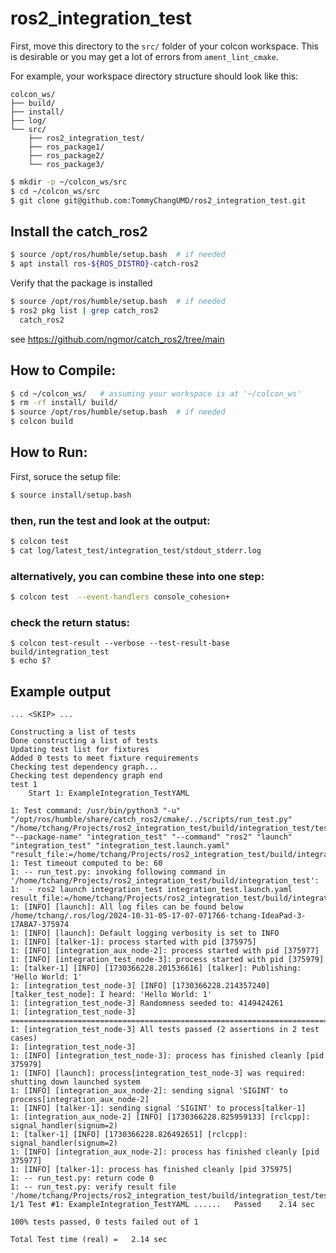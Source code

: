 # ros2_integration_test

First, move this directory to the `src/` folder of your colcon
workspace.  This is desirable or you may get a lot of errors from
`ament_lint_cmake`.

For example, your workspace directory structure should look like this:

```
colcon_ws/
├── build/
├── install/
├── log/
└── src/
    ├── ros2_integration_test/
    ├── ros_package1/
    ├── ros_package2/
    └── ros_package3/
```

``` bash
$ mkdir -p ~/colcon_ws/src
$ cd ~/colcon_ws/src
$ git clone git@github.com:TommyChangUMD/ros2_integration_test.git
```

## Install the catch_ros2

``` bash
$ source /opt/ros/humble/setup.bash  # if needed
$ apt install ros-${ROS_DISTRO}-catch-ros2
```

Verify that the package is installed
``` bash
$ source /opt/ros/humble/setup.bash  # if needed
$ ros2 pkg list | grep catch_ros2
  catch_ros2
```

see https://github.com/ngmor/catch_ros2/tree/main

## How to Compile:
```bash
$ cd ~/colcon_ws/   # assuming your workspace is at '~/colcon_ws'
$ rm -rf install/ build/
$ source /opt/ros/humble/setup.bash  # if needed
$ colcon build 
```

## How to Run:
First, soruce the setup file:
```bash
$ source install/setup.bash
```
### then, run the test and look at the output:
```bash
$ colcon test 
$ cat log/latest_test/integration_test/stdout_stderr.log
```

### alternatively, you can combine these into one step:
```bash
$ colcon test  --event-handlers console_cohesion+
```


### check the return status:
```
$ colcon test-result --verbose --test-result-base build/integration_test
$ echo $?
```

## Example output

```
... <SKIP> ...

Constructing a list of tests
Done constructing a list of tests
Updating test list for fixtures
Added 0 tests to meet fixture requirements
Checking test dependency graph...
Checking test dependency graph end
test 1
    Start 1: ExampleIntegration_TestYAML

1: Test command: /usr/bin/python3 "-u" "/opt/ros/humble/share/catch_ros2/cmake/../scripts/run_test.py" "/home/tchang/Projects/ros2_integration_test/build/integration_test/test_results/integration_test/ExampleIntegration_TestYAML.xml" "--package-name" "integration_test" "--command" "ros2" "launch" "integration_test" "integration_test.launch.yaml" "result_file:=/home/tchang/Projects/ros2_integration_test/build/integration_test/test_results/integration_test/ExampleIntegration_TestYAML.xml"
1: Test timeout computed to be: 60
1: -- run_test.py: invoking following command in '/home/tchang/Projects/ros2_integration_test/build/integration_test':
1:  - ros2 launch integration_test integration_test.launch.yaml result_file:=/home/tchang/Projects/ros2_integration_test/build/integration_test/test_results/integration_test/ExampleIntegration_TestYAML.xml
1: [INFO] [launch]: All log files can be found below /home/tchang/.ros/log/2024-10-31-05-17-07-071766-tchang-IdeaPad-3-17ABA7-375974
1: [INFO] [launch]: Default logging verbosity is set to INFO
1: [INFO] [talker-1]: process started with pid [375975]
1: [INFO] [integration_aux_node-2]: process started with pid [375977]
1: [INFO] [integration_test_node-3]: process started with pid [375979]
1: [talker-1] [INFO] [1730366228.201536616] [talker]: Publishing: 'Hello World: 1'
1: [integration_test_node-3] [INFO] [1730366228.214357240] [talker_test_node]: I heard: 'Hello World: 1'
1: [integration_test_node-3] Randomness seeded to: 4149424261
1: [integration_test_node-3] ===============================================================================
1: [integration_test_node-3] All tests passed (2 assertions in 2 test cases)
1: [integration_test_node-3] 
1: [INFO] [integration_test_node-3]: process has finished cleanly [pid 375979]
1: [INFO] [launch]: process[integration_test_node-3] was required: shutting down launched system
1: [INFO] [integration_aux_node-2]: sending signal 'SIGINT' to process[integration_aux_node-2]
1: [INFO] [talker-1]: sending signal 'SIGINT' to process[talker-1]
1: [integration_aux_node-2] [INFO] [1730366228.825959133] [rclcpp]: signal_handler(signum=2)
1: [talker-1] [INFO] [1730366228.826492651] [rclcpp]: signal_handler(signum=2)
1: [INFO] [integration_aux_node-2]: process has finished cleanly [pid 375977]
1: [INFO] [talker-1]: process has finished cleanly [pid 375975]
1: -- run_test.py: return code 0
1: -- run_test.py: verify result file '/home/tchang/Projects/ros2_integration_test/build/integration_test/test_results/integration_test/ExampleIntegration_TestYAML.xml'
1/1 Test #1: ExampleIntegration_TestYAML ......   Passed    2.14 sec

100% tests passed, 0 tests failed out of 1

Total Test time (real) =   2.14 sec
```
